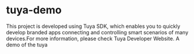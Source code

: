 # tuya-demo
This project is developed using Tuya SDK, which enables you to quickly develop branded apps connecting and controlling smart scenarios of many devices.For more information, please check Tuya Developer Website.
A demo of the tuya
